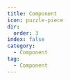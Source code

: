 ```yaml
---
title: Component
icon: puzzle-piece
dir:
  order: 3
index: false
category:
  - Component
tag:
  - Component
---
```


<AutoCatalog />
